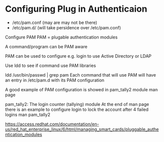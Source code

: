 # Configuring Plug in Authenticaion

- /etc/pam.conf (may are may not be there)
- /etc/pam.d/ (will take persidence over /etc/pam.conf)

Configure PAM
PAM = plugable authentication modules

A command/program can be PAM aware

PAM can be used to configure e.g. login to use Active Directory or LDAP

Use ldd to see if command use PAM libraries

ldd /usr/bin/passwd | grep pam
Each command that will use PAM will have an entry in /etc/pam.d with its PAM configuration

A good example of PAM configuration is showed in pam_tally2 module man page

pam_tally2: The login counter (tallying) module
At the end of man page there is an example to configure login to lock the account after 4 failed logins
man pam_tally2


https://access.redhat.com/documentation/en-us/red_hat_enterprise_linux/6/html/managing_smart_cards/pluggable_authentication_modules